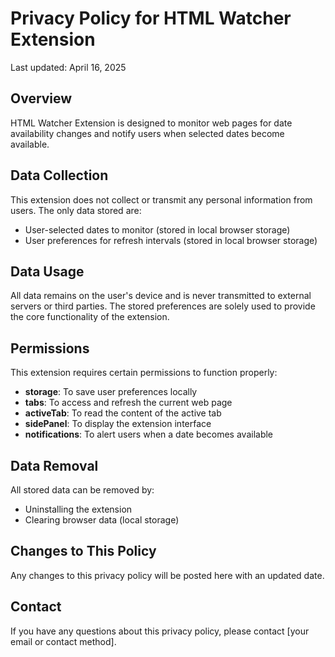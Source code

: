 # Privacy Policy for HTML Watcher Extension

Last updated: April 16, 2025

## Overview
HTML Watcher Extension is designed to monitor web pages for date availability changes and notify users when selected dates become available.

## Data Collection
This extension does not collect or transmit any personal information from users. The only data stored are:

- User-selected dates to monitor (stored in local browser storage)
- User preferences for refresh intervals (stored in local browser storage)

## Data Usage
All data remains on the user's device and is never transmitted to external servers or third parties. The stored preferences are solely used to provide the core functionality of the extension.

## Permissions
This extension requires certain permissions to function properly:
- **storage**: To save user preferences locally
- **tabs**: To access and refresh the current web page
- **activeTab**: To read the content of the active tab
- **sidePanel**: To display the extension interface
- **notifications**: To alert users when a date becomes available

## Data Removal
All stored data can be removed by:
- Uninstalling the extension
- Clearing browser data (local storage)

## Changes to This Policy
Any changes to this privacy policy will be posted here with an updated date.

## Contact
If you have any questions about this privacy policy, please contact [your email or contact method].